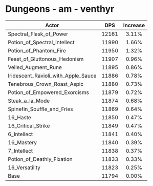 # Dungeons - am - venthyr
| Actor | DPS | Increase |
|---|:---:|:---:|
|Spectral_Flask_of_Power|12161|3.11%|
|Potion_of_Spectral_Intellect|11990|1.66%|
|Potion_of_Phantom_Fire|11950|1.32%|
|Feast_of_Gluttonous_Hedonism|11907|0.96%|
|Veiled_Augment_Rune|11895|0.86%|
|Iridescent_Ravioli_with_Apple_Sauce|11886|0.78%|
|Tenebrous_Crown_Roast_Aspic|11880|0.73%|
|Potion_of_Empowered_Exorcisms|11879|0.72%|
|Steak_a_la_Mode|11874|0.68%|
|Spinefin_Souffle_and_Fries|11869|0.64%|
|16_Haste|11850|0.47%|
|16_Critical_Strike|11849|0.47%|
|6_Intellect|11841|0.40%|
|16_Mastery|11840|0.39%|
|7_Intellect|11838|0.37%|
|Potion_of_Deathly_Fixation|11833|0.33%|
|16_Versatility|11823|0.25%|
|Base|11794|0.00%|
